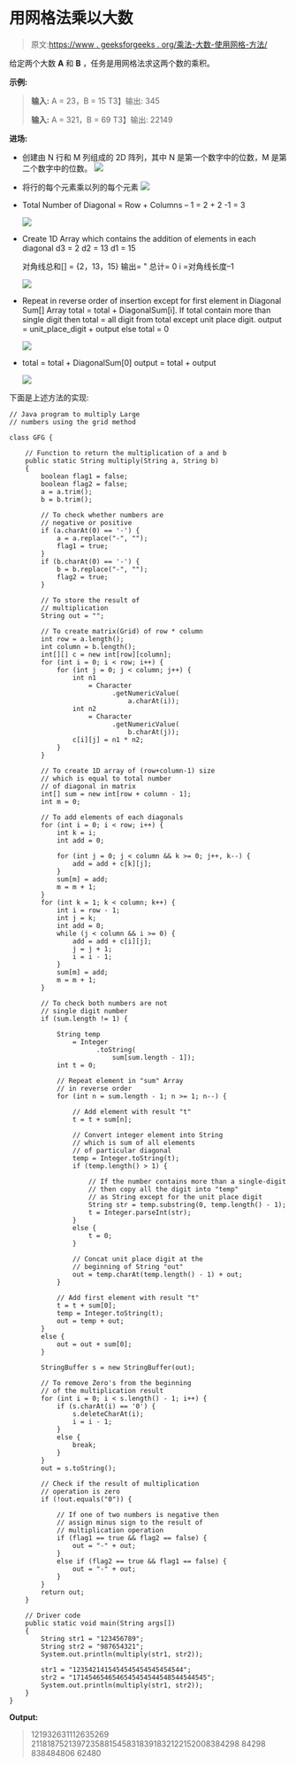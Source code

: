 # 用网格法乘以大数

> 原文:[https://www . geeksforgeeks . org/乘法-大数-使用网格-方法/](https://www.geeksforgeeks.org/multiply-large-numbers-using-grid-method/)

给定两个大数 **A** 和 **B** ，任务是用网格法求这两个数的乘积。

**示例:**

> **输入:** A = 23，B = 15
> T3】输出: 345
> 
> **输入:** A = 321，B = 69
> T3】输出: 22149

**进场:**

*   创建由 N 行和 M 列组成的 2D 阵列，其中 N 是第一个数字中的位数，M 是第二个数字中的位数。
    [![](img/6b5fcb75faa5193da9a673af7ef0036e.png)](https://media.geeksforgeeks.org/wp-content/cdn-uploads/20191107110656/Multiply-Large-Numbers-using-Grid-Method-Step1.png)
*   将行的每个元素乘以列的每个元素
    [![](img/d84623aa3e6003bc27420a65c2345c3c.png)](https://media.geeksforgeeks.org/wp-content/cdn-uploads/20191107112508/Multiply-Large-Numbers-using-Grid-Method-Step2.png)
*   Total Number of Diagonal = Row + Columns – 1
    = 2 + 2 -1
    = 3

    [![](https://media.geeksforgeeks.org/wp-content/cdn-uploads/20191107112539/Multiply-Large-Numbers-using-Grid-Method-Step3.png)](https://media.geeksforgeeks.org/wp-content/cdn-uploads/20191107112539/Multiply-Large-Numbers-using-Grid-Method-Step3.png)

*   Create 1D Array which contains the addition of elements in each diagonal
    d3 = 2
    d2 = 13
    d1 = 15

    对角线总和[] = {2，13，15}
    输出= "
    总计= 0
    i =对角线长度–1

    [![](img/b792467bf770be30f0e556ffcc9e653e.png)](https://media.geeksforgeeks.org/wp-content/cdn-uploads/20191107112601/Multiply-Large-Numbers-using-Grid-Method-Step4.png)

*   Repeat in reverse order of insertion except for first element in Diagonal Sum[] Array
    total = total + DiagonalSum[i]. If total contain more than single digit then total = all digit from total except unit place digit. output = unit_place_digit + output else total = 0

    [![](img/7f53253048ab5c5c4cab0dceaf884cab.png)](https://media.geeksforgeeks.org/wp-content/cdn-uploads/20191107112632/Multiply-Large-Numbers-using-Grid-Method-Step5.png)

*   total = total + DiagonalSum[0]
    output = total + output

    [![](img/2529685932a05f2ff463795803f3edaa.png)](https://media.geeksforgeeks.org/wp-content/cdn-uploads/20191107112653/Multiply-Large-Numbers-using-Grid-Method-Step6.png)

下面是上述方法的实现:

```
// Java program to multiply Large
// numbers using the grid method

class GFG {

    // Function to return the multiplication of a and b
    public static String multiply(String a, String b)
    {
        boolean flag1 = false;
        boolean flag2 = false;
        a = a.trim();
        b = b.trim();

        // To check whether numbers are
        // negative or positive
        if (a.charAt(0) == '-') {
            a = a.replace("-", "");
            flag1 = true;
        }
        if (b.charAt(0) == '-') {
            b = b.replace("-", "");
            flag2 = true;
        }

        // To store the result of
        // multiplication
        String out = "";

        // To create matrix(Grid) of row * column
        int row = a.length();
        int column = b.length();
        int[][] c = new int[row][column];
        for (int i = 0; i < row; i++) {
            for (int j = 0; j < column; j++) {
                int n1
                    = Character
                          .getNumericValue(
                              a.charAt(i));
                int n2
                    = Character
                          .getNumericValue(
                              b.charAt(j));
                c[i][j] = n1 * n2;
            }
        }

        // To create 1D array of (row+column-1) size
        // which is equal to total number
        // of diagonal in matrix
        int[] sum = new int[row + column - 1];
        int m = 0;

        // To add elements of each diagonals
        for (int i = 0; i < row; i++) {
            int k = i;
            int add = 0;

            for (int j = 0; j < column && k >= 0; j++, k--) {
                add = add + c[k][j];
            }
            sum[m] = add;
            m = m + 1;
        }
        for (int k = 1; k < column; k++) {
            int i = row - 1;
            int j = k;
            int add = 0;
            while (j < column && i >= 0) {
                add = add + c[i][j];
                j = j + 1;
                i = i - 1;
            }
            sum[m] = add;
            m = m + 1;
        }

        // To check both numbers are not
        // single digit number
        if (sum.length != 1) {

            String temp
                = Integer
                      .toString(
                          sum[sum.length - 1]);
            int t = 0;

            // Repeat element in "sum" Array
            // in reverse order
            for (int n = sum.length - 1; n >= 1; n--) {

                // Add element with result "t"
                t = t + sum[n];

                // Convert integer element into String
                // which is sum of all elements
                // of particular diagonal
                temp = Integer.toString(t);
                if (temp.length() > 1) {

                    // If the number contains more than a single-digit
                    // then copy all the digit into "temp"
                    // as String except for the unit place digit
                    String str = temp.substring(0, temp.length() - 1);
                    t = Integer.parseInt(str);
                }
                else {
                    t = 0;
                }

                // Concat unit place digit at the
                // beginning of String "out"
                out = temp.charAt(temp.length() - 1) + out;
            }

            // Add first element with result "t"
            t = t + sum[0];
            temp = Integer.toString(t);
            out = temp + out;
        }
        else {
            out = out + sum[0];
        }

        StringBuffer s = new StringBuffer(out);

        // To remove Zero's from the beginning
        // of the multiplication result
        for (int i = 0; i < s.length() - 1; i++) {
            if (s.charAt(i) == '0') {
                s.deleteCharAt(i);
                i = i - 1;
            }
            else {
                break;
            }
        }
        out = s.toString();

        // Check if the result of multiplication
        // operation is zero
        if (!out.equals("0")) {

            // If one of two numbers is negative then
            // assign minus sign to the result of
            // multiplication operation
            if (flag1 == true && flag2 == false) {
                out = "-" + out;
            }
            else if (flag2 == true && flag1 == false) {
                out = "-" + out;
            }
        }
        return out;
    }

    // Driver code
    public static void main(String args[])
    {
        String str1 = "123456789";
        String str2 = "987654321";
        System.out.println(multiply(str1, str2));

        str1 = "1235421415454545454545454544";
        str2 = "1714546546546545454544548544544545";
        System.out.println(multiply(str1, str2));
    }
}
```

**Output:**

> 121932631112635269
> 21181875213972358815458318391832122152008384298 84298 838484806 62480